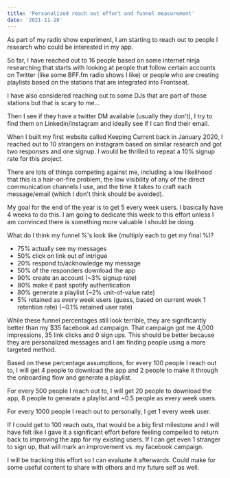 ```yaml
---
title: 'Personalized reach out effort and funnel measurement'
date: '2021-11-28'
---
```


As part of my radio show experiment, I am starting to reach out to people I research who could be interested in my app.

So far, I have reached out to 16 people based on some internet ninja researching that starts with looking at people that follow certain accounts on Twitter (like some BFF.fm radio shows I like) or people who are creating playlists based on the stations that are integrated into Frontseat. 

I have also considered reaching out to some DJs that are part of those stations but that is scary to me...

Then I see if they have a twitter DM available (usually they don't), I try to find them on Linkedin/instagram and ideally see if I can find their email.

When I built my first website called Keeping Current back in January 2020, I reached out to 10 strangers on instagram based on similar research and got two responses and one signup. I would be thrilled to repeat a 10% signup rate for this project. 

There are lots of things competing against me, including a low likelihood that this is a hair-on-fire problem, the low visibility of any of the direct communication channels I use, and the time it takes to craft each message/email (which I don't think should be avoided). 

My goal for the end of the year is to get 5 every week users. I basically have 4 weeks to do this. I am going to dedicate this week to this effort unless I am convinced there is something more valuable I should be doing.

What do I think my funnel %'s look like (multiply each to get my final %)?
 * 75% actually see my messages
 * 50% click on link out of intrigue
 * 20% respond to/acknowledge my message
 * 50% of the responders download the app
 * 90% create an account (~3% signup rate)
 * 80% make it past spotify authentication
 * 80% generate a playlist (~2% unit-of-value rate)
 * 5% retained as every week users (guess, based on current week 1 retention rate) (~0.1% retained user rate)

While these funnel percentages still look terrible, they are significantly better than my $35 facebook ad campaign. That campaign got me 4,000 impressions, 35 link clicks and 0 sign ups. This should be better because they are personalized messages and I am finding people using a more targeted method.

Based on these percentage assumptions, for every 100 people I reach out to, I will get 4 people to download the app and 2 people to make it through the onboarding flow and generate a playlist.

For every 500 people I reach out to, I will get 20 people to download the app, 8 people to generate a playlist and ~0.5 people as every week users. 

For every 1000 people I reach out to personally, I get 1 every week user.

If I could get to 100 reach outs, that would be a big first milestone and I will have felt like I gave it a significant effort before feeling compelled to return back to improving the app for my existing users. If I can get even 1 stranger to sign up, that will mark an improvement vs. my facebook campaign.

I will be tracking this effort so I can evaluate it afterwards. Could make for some useful content to share with others and my future self as well.

